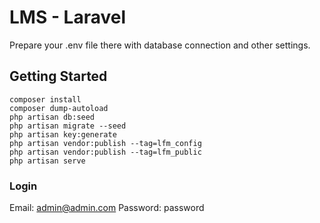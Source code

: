 # LMS - Laravel

Prepare your .env file there with database connection and other settings.

## Getting Started

```
composer install
composer dump-autoload
php artisan db:seed
php artisan migrate --seed
php artisan key:generate
php artisan vendor:publish --tag=lfm_config
php artisan vendor:publish --tag=lfm_public
php artisan serve
```

### Login

Email: admin@admin.com
Password: password